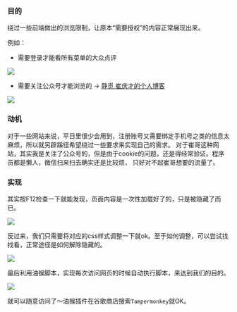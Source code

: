 
### 目的

绕过一些前端做出的浏览限制，让原本“需要授权”的内容正常展现出来。

例如：

- 需要登录才能看所有菜单的大众点评

![](/images/notes/油猴广告屏蔽/dzdp.png)

- 需要关注公众号才能浏览的 -> [静觅 崔庆才的个人博客](https://cuiqingcai.com/)

![](/images/notes/油猴广告屏蔽/cqc.png)


### 动机

对于一些网站来说，平日里很少会用到，注册账号又需要绑定手机号之类的信息太麻烦，所以就另辟蹊径希望绕过一些要求来实现自己的需求。
对于崔哥这种网站，其实我是关注了公众号的，但是由于cookie的问题，还是得经常验证。程序员都是懒人，微信扫来扫去确实还是比较烦，
只好对不起崔哥想要的流量了。

### 实现

其实按F12检查一下就能发现，页面内容是一次性加载好了的，只是被隐藏了而已。

![](/images/notes/油猴广告屏蔽/cqc1.png)

反过来，我们只需要将对应的css样式调整一下就ok。至于如何调整，可以尝试找找看，正常途径是如何解除隐藏的。

![](/images/notes/油猴广告屏蔽/cqc2.png)

最后利用油猴脚本，实现每次访问网页的时候自动执行脚本，来达到我们的目的。

![](/images/notes/油猴广告屏蔽/cqc3.png)

就可以随意访问了～油猴插件在谷歌商店搜索`Tampermonkey`就OK。
